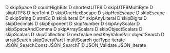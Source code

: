 D    skipSpace
D    countHighBits
D    shortestUTF8
D    skipUTF8MultiByte
D    skipUTF8
D    hexToInt
D    skipOneHexEscape
D    skipHexEscape
D    skipEscape
D    skipString
D    strnEq
D    skipLiteral
D*   skipAnyLiteral
D    skipDigits
D    skipDecimals
D    skipExponent
D    skipNumber
D    skipAnyScalar
D    skipSpaceAndComma
D    skipArrayScalars
D    skipObjectScalars
D    skipScalars
D    skipCollection
D    nextValue
     nextKeyValuePair
     objectSearch
D    arraySearch
     skipQueryPart
I    multiSearch
     getType
     iterate
     JSON_SearchConst
     JSON_SearchT
D    JSON_Validate
     JSON_Iterate
